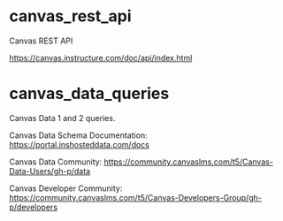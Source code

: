 # canvas_rest_api
Canvas REST API

https://canvas.instructure.com/doc/api/index.html

# canvas_data_queries
Canvas Data 1 and 2 queries.

Canvas Data Schema Documentation:  https://portal.inshosteddata.com/docs

Canvas Data Community:  https://community.canvaslms.com/t5/Canvas-Data-Users/gh-p/data

Canvas Developer Community:  https://community.canvaslms.com/t5/Canvas-Developers-Group/gh-p/developers
